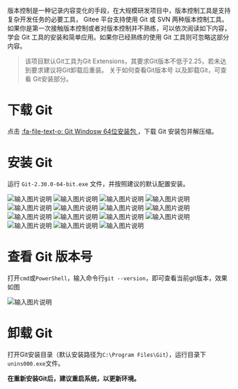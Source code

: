 版本控制是一种记录内容变化的手段，在大规模研发项目中，版本控制工具是支持复杂开发任务的必要工具， Gitee 平台支持使用 Git 或 SVN 两种版本控制工具。
如果你是第一次接触版本控制或者对版本控制并不熟练，可以依次阅读如下内容，学会 Git 工具的安装和简单应用。如果你已经熟练的使用 Git 工具则可忽略这部分内容。

> 该项目默认Git工具为Git Extensions，其要求Git版本不低于2.25，若未达到要求建议将Git卸载后重装。
> 关于如何查看Git版本号 以及卸载Git，可查看 Git安装部分。

# 下载 Git

点击 [:fa-file-text-o: Git Windosw 64位安装包 ](https://gitee.com/yongwu123/dashboard/attach_files/579102/download)，下载 Git 安装包并解压缩。

# 安装 Git

运行 `Git-2.30.0-64-bit.exe` 文件，并按照建议的默认配置安装。

![输入图片说明](https://images.gitee.com/uploads/images/2021/0110/172719_81f541b6_855866.png "Git安装_01.png")
![输入图片说明](https://images.gitee.com/uploads/images/2021/0110/173348_23fb6da7_855866.png "Git安装_02.png")
![输入图片说明](https://images.gitee.com/uploads/images/2021/0110/173357_54b7a576_855866.png "Git安装_03.png")
![输入图片说明](https://images.gitee.com/uploads/images/2021/0110/173405_e000f29e_855866.png "Git安装_04.png")
![输入图片说明](https://images.gitee.com/uploads/images/2021/0110/173412_c8efb282_855866.png "Git安装_05.png")
![输入图片说明](https://images.gitee.com/uploads/images/2021/0110/173419_eb07cb6a_855866.png "Git安装_06.png")
![输入图片说明](https://images.gitee.com/uploads/images/2021/0110/173426_0b01a089_855866.png "Git安装_07.png")
![输入图片说明](https://images.gitee.com/uploads/images/2021/0110/173435_4f5f57e9_855866.png "Git安装_08.png")
![输入图片说明](https://images.gitee.com/uploads/images/2021/0110/173443_0bd04569_855866.png "Git安装_09.png")
![输入图片说明](https://images.gitee.com/uploads/images/2021/0110/173449_b3884650_855866.png "Git安装_10.png")
![输入图片说明](https://images.gitee.com/uploads/images/2021/0110/173457_f7df2578_855866.png "Git安装_11.png")
![输入图片说明](https://images.gitee.com/uploads/images/2021/0110/173503_085b824a_855866.png "Git安装_12.png")
![输入图片说明](https://images.gitee.com/uploads/images/2021/0110/173510_93c10de8_855866.png "Git安装_13.png")
![输入图片说明](https://images.gitee.com/uploads/images/2021/0110/173517_d2fdad54_855866.png "Git安装_14.png")
![输入图片说明](https://images.gitee.com/uploads/images/2021/0110/173534_e87247f2_855866.png "Git安装_15.png")

# 查看 Git 版本号

打开`cmd`或`PowerShell`，输入命令行`git --version`，即可查看当前git版本，效果如图

![输入图片说明](https://images.gitee.com/uploads/images/2021/0112/174736_4725741b_8123988.png "image-20210112173851843.png")

# 卸载 Git

打开Git安装目录（默认安装路径为`C:\Program Files\Git`），运行目录下`unins000.exe`文件。

**在重新安装Git后，建议重启系统，以更新环境。**
